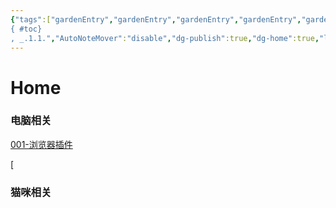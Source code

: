 ```yaml
---
{"tags":["gardenEntry","gardenEntry","gardenEntry","gardenEntry","gardenEntry","gardenEntry"],"aliases":["Home"],"number headings":"first-level 3, max 6, contents
{ #toc}
, _.1.1.","AutoNoteMover":"disable","dg-publish":true,"dg-home":true,"linter-yaml-title-alias":"Home","created":"2023-09-10 09:49:50","modified":"2023-09-10 09:51:32","permalink":"/=Digital_Garden/Homepage/🏠Homepage⭐️/","dgPassFrontmatter":true}
---
```


# Home

### 电脑相关

[001-浏览器插件](../PC/001-浏览器插件.md)

[

### 猫咪相关